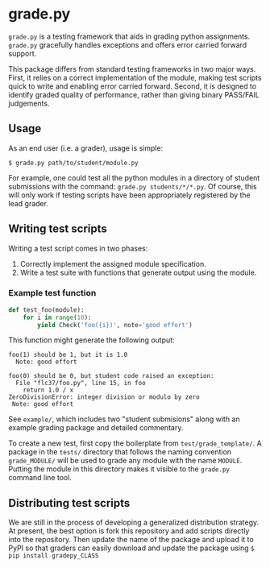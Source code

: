 # grade.py
`grade.py` is a testing framework that aids in grading python assignments. `grade.py` gracefully handles exceptions and offers error carried forward support.

This package differs from standard testing frameworks in two major ways. First, it relies on a correct implementation of the module, making test scripts quick to write and enabling error carried forward. Second, it is designed to identify graded quality of performance, rather than giving binary PASS/FAIL judgements.

## Usage

As an end user (i.e. a grader), usage is simple:

    $ grade.py path/to/student/module.py

For example, one could test all the python modules in a directory of student submissions with the command: `grade.py students/*/*.py`. Of course, this will only work if testing scripts have been appropriately registered by the lead grader.

## Writing test scripts

Writing a test script comes in two phases: 

1. Correctly implement the assigned module specification.
2. Write a test suite with functions that generate output using the module.

### Example test function

```python
def test_foo(module):
    for i in range(10):
        yield Check('foo({i})', note='good effort')
```

This function might generate the following output:

```
foo(1) should be 1, but it is 1.0
  Note: good effort

foo(0) should be 0, but student code raised an exception:
  File "flc37/foo.py", line 15, in foo
    return 1.0 / x
ZeroDivisionError: integer division or modulo by zero
 Note: good effort

```


See `example/`, which includes two "student submisions" along with an example grading package and detailed commentary.

To create a new test, first copy the boilerplate from `test/grade_template/`. A package in the `tests/` directory that follows the naming convention `grade_MODULE/` will be used to grade any module with the name `MODULE`. Putting the module in this directory makes it visible to the `grade.py` command line tool.

## Distributing test scripts

We are still in the process of developing a generalized distribution strategy. At present, the best option is fork this repository and add scripts directly into the repository. Then update the name of the package and upload it to PyPI so that graders can easily download and update the package using `$ pip install gradepy_CLASS`
